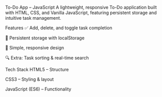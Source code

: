 To-Do App – JavaScript
A lightweight, responsive To-Do application built with HTML, CSS, and Vanilla JavaScript, featuring persistent storage and intuitive task management.

Features
✅ Add, delete, and toggle task completion

💾 Persistent storage with localStorage

📱 Simple, responsive design

🔍 Extra: Task sorting & real-time search

Tech Stack
HTML5 – Structure

CSS3 – Styling & layout

JavaScript (ES6) – Functionality



